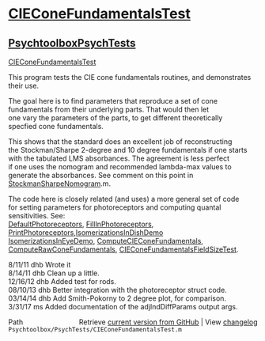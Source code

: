 # [CIEConeFundamentalsTest](CIEConeFundamentalsTest)
## [Psychtoolbox](Psychtoolbox)[PsychTests](PsychTests)

[CIEConeFundamentalsTest](CIEConeFundamentalsTest)  
  
This program tests the CIE cone fundamentals routines, and demonstrates their use.  
  
The goal here is to find parameters that reproduce a set of cone  
fundamentals from their underlying parts.  That would then let  
one vary the parameters of the parts, to get different theoretically  
specfied cone fundamentals.  
  
This shows that the standard does an excellent job of reconstructing  
the Stockman/Sharpe 2-degree and 10 degree fundamentals if one starts  
with the tabulated LMS absorbances.  The agreement is less perfect  
if one uses the nomogram and recommended lambda-max values to  
generate the absorbances.  See comment on this point in  
[StockmanSharpeNomogram](StockmanSharpeNomogram).m.  
  
The code here is closely related (and uses) a more general set of code  
for setting parameters for photoreceptors and computing quantal  
sensitivities. See:  
   [DefaultPhotoreceptors](DefaultPhotoreceptors), [FillInPhotoreceptors](FillInPhotoreceptors), [PrintPhotoreceptors](PrintPhotoreceptors),[IsomerizationsInDishDemo](IsomerizationsInDishDemo)  
   [IsomerizationsInEyeDemo](IsomerizationsInEyeDemo), [ComputeCIEConeFundamentals](ComputeCIEConeFundamentals),  
   [ComputeRawConeFundamentals](ComputeRawConeFundamentals), [CIEConeFundamentalsFieldSizeTest](CIEConeFundamentalsFieldSizeTest).  
  
8/11/11  dhb  Wrote it  
8/14/11  dhb  Clean up a little.  
12/16/12 dhb  Added test for rods.  
08/10/13 dhb  Better integration with the photoreceptor struct code.  
03/14/14 dhb  Add Smith-Pokorny to 2 degree plot, for comparison.  
3/31/17  ms   Added documentation of the adjIndDiffParams output args.  




<div class="code_header" style="text-align:right;">
  <span style="float:left;">Path&nbsp;&nbsp;</span> <span class="counter">Retrieve <a href=
  "https://raw.github.com/Psychtoolbox-3/Psychtoolbox-3/beta/Psychtoolbox/PsychTests/CIEConeFundamentalsTest.m">current version from GitHub</a> | View <a href=
  "https://github.com/Psychtoolbox-3/Psychtoolbox-3/commits/beta/Psychtoolbox/PsychTests/CIEConeFundamentalsTest.m">changelog</a></span>
</div>
<div class="code">
  <code>Psychtoolbox/PsychTests/CIEConeFundamentalsTest.m</code>
</div>


